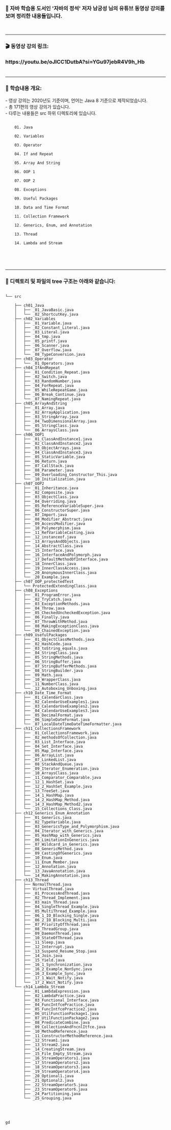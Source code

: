 </br>
<h3> 📗 자바 학습용 도서인 '자바의 정석' 저자 남궁성 님의 유튜브 동영상 강의를 보며 정리한 내용들입니다.</h3>
</br>

---

<h3> 🎬 동영상 강의 링크: <h3>
https://youtu.be/oJlCC1DutbA?si=YGu97jebR4V9h_Hb
</br>
</br>  
   
---

<h3> 📅 학습내용 개요:</h3>
- 영상 강의는 2020년도 기준이며, 언어는 Java 8 기준으로 제작되었습니다. </br>  
- 총 171편의 영상 강의가 있습니다. </br>  
- 다루는 내용들은 src 하위 디렉토리에 있습니다.  </br>
<pre><code>
    01. Java  </br>
    02. Variables  </br>
    03. Operator  </br>
    04. If and Repeat  </br>
    05. Array And String  </br>
    06. OOP 1  </br>
    07. OOP 2  </br>
    08. Exceptions  </br>
    09. Useful Packages  </br>
    10. Data and Time Format  </br>
    11. Collection Framework  </br>
    12. Generics, Enum, and Annotation </br> 
    13. Thread  </br>
    14. Lambda and Stream  </br>
</code></pre>
</br>
</br>  

---
 
<h3> 🌳 디렉토리 및 파일의 tree 구조는 아래와 같습니다: </h3>

<pre><code>
└── src</br>
    ├── ch01_Java  
    │   ├── _01_JavaBasic.java  
    │   └── _02_ShortcutKey.java  
    ├── ch02_Variables  
    │   ├── _01_Variable.java  
    │   ├── _02_Constant_Literal.java  
    │   ├── _03_Literal.java  
    │   ├── _04_tmp.java  
    │   ├── _05_printf.java  
    │   ├── _06_Scanner.java    
    │   ├── _07_Overflow.java    
    │   └── _08_TypeConversion.java    
    ├── ch03_Operator  
    │   └── _01_Operators.java    
    ├── ch04_IfAndRepeat  
    │   ├── _01_Condition_Repeat.java    
    │   ├── _02_Switch.java    
    │   ├── _03_RandomNumber.java    
    │   ├── _04_ForRepeat.java    
    │   ├── _05_WhileRepeatGame.java    
    │   ├── _06_Break_Continue.java    
    │   └── _07_NamingRepeat.java    
    ├── ch05_ArrayAndString  
    │   ├── _01_Array.java    
    │   ├── _02_ArrayApplication.java    
    │   ├── _03_StringArray.java    
    │   ├── _04_TwoDimensionalArray.java    
    │   ├── _05_StringClass.java    
    │   └── _06_ArraysClass.java    
    ├── ch06_OOP1  
    │   ├── _01_ClassAndInstance1.java    
    │   ├── _02_ClassAndInstance2.java    
    │   ├── _03_ObjectArrays.java    
    │   ├── _04_ClassAndInstance3.java    
    │   ├── _05_StaticVariable.java    
    │   ├── _06_Return.java    
    │   ├── _07_CallStack.java    
    │   ├── _08_Parameter.java    
    │   ├── _09_Overloading_Constructor_This.java    
    │   └── _10_Initialization.java    
    ├── ch07_OOP2  
    │   ├── _01_Inheritance.java    
    │   ├── _02_Composite.java    
    │   ├── _03_ObjectClass.java    
    │   ├── _04_Overriding.java    
    │   ├── _05_ReferenceVariableSuper.java    
    │   ├── _06_ConstructorSuper.java    
    │   ├── _07_Import.java    
    │   ├── _08_Modifier_Abstract.java    
    │   ├── _09_AccessModifier.java    
    │   ├── _10_Polymorphism.java    
    │   ├── _11_RefVariableCasting.java    
    │   ├── _12_instanceof.java    
    │   ├── _13_ArraysAndObjects.java    
    │   ├── _14_AbstractClass.java    
    │   ├── _15_Interface.java    
    │   ├── _16_InterfaceAndPolymorph.java    
    │   ├── _17_DefaultMethodOfInterface.java    
    │   ├── _18_InnerClass.java    
    │   ├── _19_InnerClassAccess.java    
    │   ├── _20_AnonymousInnerClass.java    
    │   └── _20_Example.java    
    ├── ch07_OOP_protectedTest  
    │   └── ProtectedExtendingClass.java    
    ├── ch08_Exceptions  
    │   ├── _01_ProgramError.java    
    │   ├── _02_TryCatch.java    
    │   ├── _03_ExceptionMethods.java    
    │   ├── _04_Throw.java    
    │   ├── _05_CheckedUncheckedException.java    
    │   ├── _06_Finally.java    
    │   ├── _07_ThrowWithMethod.java    
    │   ├── _08_MakingExceptionClass.java    
    │   └── _09_ChainedException.java    
    ├── ch09_UsefulPackages  
    │   ├── _01_ObjectClassMethods.java    
    │   ├── _02_HashCode.java    
    │   ├── _03_toString_equals.java    
    │   ├── _04_StringClass.java    
    │   ├── _05_StringMethods.java    
    │   ├── _06_StringBuffer.java    
    │   ├── _07_StringBufferMethods.java    
    │   ├── _08_StringBuilder.java    
    │   ├── _09_Math.java    
    │   ├── _10_WrapperClass.java    
    │   ├── _11_NumberClass.java    
    │   └── _12_Autoboxing_Unboxing.java    
    ├── ch10_Date_Time_Format  
    │   ├── _01_CalendarClass.java    
    │   ├── _02_CalendarUseExamples1.java    
    │   ├── _03_CalendarUseExamples2.java    
    │   ├── _04_CalendarUseExamples3.java    
    │   ├── _05_DecimalFormat.java    
    │   ├── _06_SimpleDateFormat.java    
    │   └── _07_LocalDateTimeDateTimeFormatter.java    
    ├── ch11_CollectionsFramework  
    │   ├── _01_CollectionsFramework.java    
    │   ├── _02_methodsOfCollection.java    
    │   ├── _03_List_Interface.java    
    │   ├── _04_Set_Interface.java    
    │   ├── _05_Map_Interface.java    
    │   ├── _06_ArrayList.java    
    │   ├── _07_LinkedList.java    
    │   ├── _08_StackAndQueue.java    
    │   ├── _09_Iterator_Enumeration.java      
    │   ├── _10_ArraysClass.java      
    │   ├── _11_Comparator_Comparable.java      
    │   ├── _12_1_HashSet.java      
    │   ├── _12_2_HashSet_Example.java      
    │   ├── _13_TreeSet.java      
    │   ├── _14_1_HashMap.java      
    │   ├── _14_2_HashMap_Method.java      
    │   ├── _14_3_HashMap_Method2.java      
    │   └── _15_Collections_Class.java      
    ├── ch12_Generics_Enum_Annotation   
    │   ├── _01_Generics.java      
    │   ├── _02_TypeVariable.java      
    │   ├── _03_GenericsType_and_Polymorphism.java      
    │   ├── _04_Iterator_with_Generics.java      
    │   ├── _05_HashMap_with_Generics.java      
    │   ├── _06_LimitationInGenerics.java      
    │   ├── _07_Wildcard_in_Generics.java      
    │   ├── _08_GenericMethod.java      
    │   ├── _09_CastingOfGenerics.java      
    │   ├── _10_Enum.java      
    │   ├── _11_Enum_Member.java      
    │   ├── _12_Annotation.java      
    │   ├── _13_JavaAnnotation.java      
    │   └── _14_MakingAnnotation.java      
    ├── ch13_Thread  
    │   ├── NormalThread.java      
    │   ├── VirtualThread.java      
    │   ├── _01_ProcessAndThread.java      
    │   ├── _02_Thread_Implement.java      
    │   ├── _03_main_Thread.java      
    │   ├── _04_SingleThread_Example.java      
    │   ├── _05_MultiThread_Example.java      
    │   ├── _06_1_IO_Blocking_Single.java      
    │   ├── _06_2_IO_Blocking_Multi.java      
    │   ├── _07_PriorityOfThread.java      
    │   ├── _08_ThreadGroup.java      
    │   ├── _09_DaemonThread.java      
    │   ├── _10_StateOfThread.java      
    │   ├── _11_Sleep.java      
    │   ├── _12_Interrupt.java      
    │   ├── _13_Suspend_Resume_Stop.java      
    │   ├── _14_Join.java      
    │   ├── _15_Yield.java      
    │   ├── _16_1_Synchronization.java      
    │   ├── _16_2_Example_NonSync.java      
    │   ├── _16_3_Example_Sync.java      
    │   ├── _17_1_Wait_Notify.java      
    │   └── _17_2_Wait_Notify.java      
    └── ch14_Lambda_Stream  
        ├── _01_LambdaExpression.java      
        ├── _02_LambdaPractice.java      
        ├── _03_Functional_Interface.java      
        ├── _04_FuncIntfcePractice.java      
        ├── _05_FuncIntfcePractice2.java      
        ├── _06_UtilFunctionPackage1.java      
        ├── _07_UtilFunctionPackage2.java      
        ├── _08_PredicateCombine.java      
        ├── _09_CollectionAndFncnlItfce.java      
        ├── _10_MethodReference.java      
        ├── _11_ConstructorMethodReference.java      
        ├── _12_Stream1.java      
        ├── _13_Stream2.java      
        ├── _14_CreatingStream.java      
        ├── _15_File_Empty_Stream.java      
        ├── _16_StreamOperators1.java      
        ├── _17_StreamOperators2.java      
        ├── _18_StreamOperators3.java      
        ├── _19_StreamOperators4.java      
        ├── _20_Optional1.java      
        ├── _21_Optional2.java      
        ├── _22_StreamOperator5.java      
        ├── _23_StreamOperator6.java      
        ├── _24_Partitioning.java      
        └── _25_Grouping.java   
</code></pre>
</br>
</br>

```
gd
```

